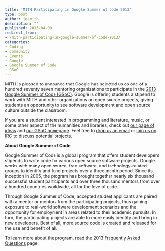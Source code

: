 ```yaml
---
title: 'MITH Participating in Google Summer of Code 2013'
type: post
author: jgsmith
description: ""
published: 2013-04-09
redirect_from: 
- /mith-participating-in-google-summer-of-code-2013/
categories:
- Coding
- Community
- Events
- Google
- Google Summer of Code
- GSoC
---
```

MITH is pleased to announce that Google has selected us as one of a hundred seventy seven mentoring organizations to participate in the [2013 Google Summer of Code (GSoC)](http://www.google-melange.com/gsoc/homepage/google/gsoc2013). Google is offering students a stipend to work with MITH and other organizations on open source projects, giving students an opportunity to see software development and open source culture outside the classroom.

If you are a student interested in programming and literature, music, or some other aspect of the humanities and libraries, check out [our page of ideas](http://mith.umd.edu/gsoc2013/) and [our GSoC homepage](http://web.archive.org/web/20130414060905/http://www.google-melange.com:80/gsoc/org/google/gsoc2013/umd_mith). Feel free to [drop us an email](mailto:jimsmith@umd.edu) or [join us on IRC](irc://irc.freenode.net/%23mith) to discuss potential projects.

**About Google Summer of Code**

Google Summer of Code is a global program that offers student developers stipends to write code for various open source software projects. Google works with many open source, free software, and technology-related groups to identify and fund projects over a three month period. Since its inception in 2005, the program has brought together nearly six thousand successful student participants and over three thousand mentors from over a hundred countries worldwide, all for the love of code.

Through Google Summer of Code, accepted student applicants are paired with a mentor or mentors from the participating projects, thus gaining exposure to real-world software development scenarios and the opportunity for employment in areas related to their academic pursuits. In turn, the participating projects are able to more easily identify and bring in new developers. Best of all, more source code is created and released for the use and benefit of all.

To learn more about the program, read the 2013 [Frequently Asked Questions](http://www.google-melange.com/gsoc/document/show/gsoc_program/google/gsoc2013/help_page) page.
